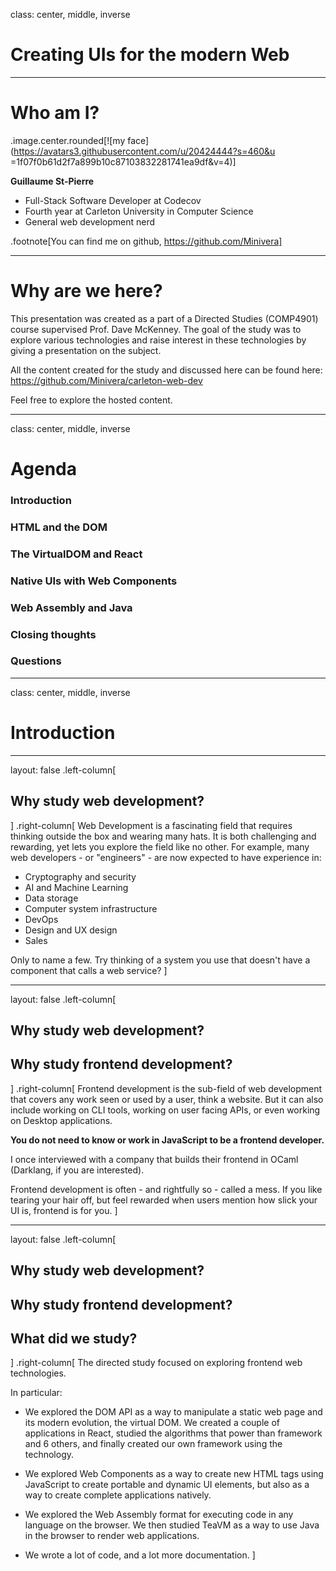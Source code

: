 class: center, middle, inverse

# Creating UIs for the modern Web

---

# Who am I?

.image.center.rounded[![my face](https://avatars3.githubusercontent.com/u/20424444?s=460&u
=1f07f0b61d2f7a899b10c87103832281741ea9df&v=4)]

**Guillaume St-Pierre**
- Full-Stack Software Developer at Codecov
- Fourth year at Carleton University in Computer Science
- General web development nerd

.footnote[You can find me on github, https://github.com/Minivera]

---

# Why are we here?

This presentation was created as a part of a Directed Studies (COMP4901) course supervised Prof. Dave McKenney. The
 goal of the study was to explore various technologies and raise interest in these technologies by giving a
  presentation on the subject.

All the content created for the study and discussed here can be found here: https://github.com/Minivera/carleton-web-dev

Feel free to explore the hosted content.

---
class: center, middle, inverse

# Agenda

### Introduction
### HTML and the DOM
### The VirtualDOM and React
### Native UIs with Web Components
### Web Assembly and Java
### Closing thoughts
### Questions

---
class: center, middle, inverse

# Introduction

---

layout: false
.left-column[
  ## Why study web development?
]
.right-column[
  Web Development is a fascinating field that requires thinking outside the box and wearing many hats. It is both
   challenging and rewarding, yet lets you explore the field like no other. For example, many web developers - or
    "engineers" - are now expected to have experience in:
  
  - Cryptography and security
  - AI and Machine Learning
  - Data storage
  - Computer system infrastructure
  - DevOps
  - Design and UX design
  - Sales
  
  Only to name a few. Try thinking of a system you use that doesn't have a component that calls a web service?
]

---

layout: false
.left-column[
  ## Why study web development?
  ## Why study frontend development?
]
.right-column[
  Frontend development is the sub-field of web development that covers any work seen or used by a user, think a
   website. But it can also include working on CLI tools, working on user facing APIs, or even working on Desktop
    applications.
  
  **You do not need to know or work in JavaScript to be a frontend developer.**
  
  I once interviewed with a company that builds their frontend in OCaml (Darklang, if you are interested).
  
  Frontend development is often - and rightfully so - called a mess. If you like tearing your hair off, but feel
   rewarded when users mention how slick your UI is, frontend is for you.
]

---

layout: false
.left-column[
  ## Why study web development?
  ## Why study frontend development?
  ## What did we study?
]
.right-column[
  The directed study focused on exploring frontend web technologies.
  
  In particular:

  - We explored the DOM API as a way to manipulate a static web page and its modern evolution, the virtual DOM. We
   created a couple of applications in React, studied the algorithms that power than framework and 6 others, and
    finally created our own framework using the technology.
    
  - We explored Web Components as a way to create new HTML tags using JavaScript to create portable and dynamic UI
   elements, but also as a way to create complete applications natively.
  
  - We explored the Web Assembly format for executing code in any language on the browser. We then studied TeaVM as a
   way to use Java in the browser to render web applications.
   
  - We wrote a lot of code, and a lot more documentation.
]
